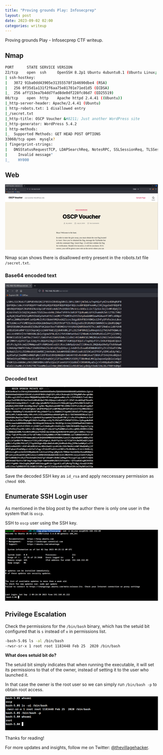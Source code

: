 ```yaml
---
title: "Proving grounds Play: Infosecprep"
layout: post
date: 2023-09-02 02:00
categories: writeup
---
```


Proving grounds Play - Infosecprep CTF writeup.

## Nmap

```sh
PORT      STATE SERVICE VERSION
22/tcp    open  ssh     OpenSSH 8.2p1 Ubuntu 4ubuntu0.1 (Ubuntu Linux; protocol 2.0)
| ssh-hostkey: 
|   3072 91ba0dd43905e31355578f1b4690dbe4 (RSA)
|   256 0f35d1a131f2f6aa75e81701e71ed1d5 (ECDSA)
|_  256 aff153ea7b4dd7fad8de0df228fc86d7 (ED25519)
80/tcp    open  http    Apache httpd 2.4.41 ((Ubuntu))
|_http-server-header: Apache/2.4.41 (Ubuntu)
| http-robots.txt: 1 disallowed entry 
|_/secret.txt
|_http-title: OSCP Voucher &#8211; Just another WordPress site
|_http-generator: WordPress 5.4.2
| http-methods: 
|_  Supported Methods: GET HEAD POST OPTIONS
33060/tcp open  mysqlx?
| fingerprint-strings: 
|   DNSStatusRequestTCP, LDAPSearchReq, NotesRPC, SSLSessionReq, TLSSessionReq, X11Probe, afp: 
|     Invalid message"
|_    HY000
```

## Web

![img](/assets/images/CTF/Proving_Grounds/Infosecprep/web.png)

Nmap scan shows there is disallowed entry present in the robots.txt file `/secret.txt`.

### Base64 encoded text

![img](/assets/images/CTF/Proving_Grounds/Infosecprep/enc-ssh.png)

### Decoded text

![img](/assets/images/CTF/Proving_Grounds/Infosecprep/ssh-key.png)

Save the decoded SSH key as `id_rsa` and apply neccessary permission as `chmod 600`.

## Enumerate SSH Login user

As mentioned in the blog post by the author there is only one user in the system that is `oscp`.

SSH to `oscp` user using the SSH key.

![img](/assets/images/CTF/Proving_Grounds/Infosecprep/user.png)

## Privilege Escalation

Check the permissions for the `/bin/bash` binary, which has the setuid bit configured that is `s` instead of `x` in permissions list. 

```sh
-bash-5.0$ ls -al /bin/bash
-rwsr-sr-x 1 root root 1183448 Feb 25  2020 /bin/bash
```

**What does setuid bit do?**

The setuid bit simply indicates that when running the executable, it will set its permissions to that of the owner, instead of setting it to the user who launched it.

In that case the owner is the root user so we can simply run `/bin/bash -p` to obtain root access.

![img](/assets/images/CTF/Proving_Grounds/Infosecprep/root.png)

Thanks for reading!

For more updates and insights, follow me on Twitter: [@thevillagehacker](https://twitter.com/thevillagehackr).
